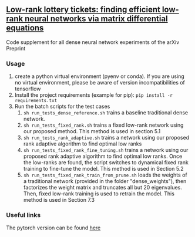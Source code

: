 ## [Low-rank lottery tickets: finding efficient low-rank neural networks via matrix differential equations](https://arxiv.org/abs/2205.13571)

Code supplement for all dense neural network experiments of the arXiv Preprint

### Usage

1. create a python virtual environment (pyenv or conda). If you are using no virtual environment, please be aware of
   version incompatibilities of tensorflow
2. Install the project requirements (example for pip):
   ``pip install -r requirements.txt``
3. Run the batch scripts for the test cases
    1. ``sh run_tests_dense_reference.sh`` trains a baseline traditional dense network.
    2. ``sh run_tests_fixed_rank.sh`` trains a fixed low-rank network using our proposed method. This method is used in
       section 5.1
    3. ``sh run_tests_rank_adaptive.sh`` trains a network using our proposed rank adaptive algorithm to find optimal low
       ranks
    4. ``sh run_tests_fixed_rank_fine_tuning.sh`` trains a network using our proposed rank adaptive algorithm to find
       optimal low ranks. Once the low-ranks are found, the script switches to dynamical fixed rank training to
       fine-tune the model. This method is used in Section 5.2
    4. ``sh run_tests_fixed_rank_train_from_prune.sh`` loads the weights of a traditional network (provided in the
       folder "dense_weights"), then factorizes the weight matrix and truncates all but 20 eigenvalues. Then, fixed
       low-rank training is used to retrain the model. This method is used in Section 7.3
       
### Useful links

The pytorch version can be found [here](https://github.com/COMPiLELab/DLRT/tree/efficient_gradient)
